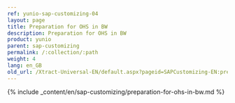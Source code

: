 ```yaml
---
ref: yunio-sap-customizing-04
layout: page
title: Preparation for OHS in BW
description: Preparation for OHS in BW
product: yunio
parent: sap-customizing
permalink: /:collection/:path
weight: 4
lang: en_GB
old_url: /Xtract-Universal-EN/default.aspx?pageid=SAPCustomizing-EN:preparation-for-ohs-in-bw
---
```


{% include _content/en/sap-customizing/preparation-for-ohs-in-bw.md  %}